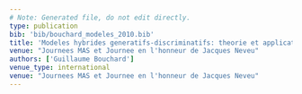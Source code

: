 ```yaml
---
# Note: Generated file, do not edit directly.
type: publication
bib: 'bib/bouchard_modeles_2010.bib'
title: 'Modeles hybrides generatifs-discriminatifs: theorie et applications'
venue: "Journees MAS et Journee en l'honneur de Jacques Neveu"
authors: ['Guillaume Bouchard']
venue_type: international
venue: "Journees MAS et Journee en l'honneur de Jacques Neveu"
---
```

